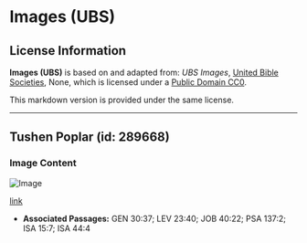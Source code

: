 # Images (UBS)

## License Information

**Images (UBS)** is based on and adapted from: _UBS Images_, [United Bible Societies](https://unitedbiblesocieties.org/), None, which is licensed under a [Public Domain CC0](https://creativecommons.org/public-domain/cc0/).

This markdown version is provided under the same license.



--------------------------------

## Tushen Poplar (id: 289668)

### Image Content

![Image](https://cdn.aquifer.bible/aquifer-content/resources/Media/WEB-0732_poplar_trunk.jpg)

[link](https://cdn.aquifer.bible/aquifer-content/resources/Media/WEB-0732_poplar_trunk.jpg)

* **Associated Passages:** GEN 30:37; LEV 23:40; JOB 40:22; PSA 137:2; ISA 15:7; ISA 44:4

